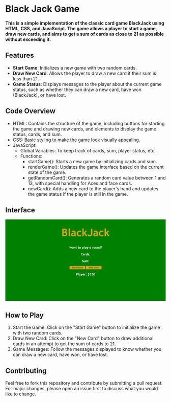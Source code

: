# Black Jack Game

__This is a simple implementation of the classic card game BlackJack using HTML, CSS, and JavaScript. The game allows a player to start a game, draw new cards, and aims to get a sum of cards as close to 21 as possible without exceeding it.__

## Features
- __Start Game__: Initializes a new game with two random cards.
- __Draw New Card__: Allows the player to draw a new card if their sum is less than 21.
- __Game Status__: Displays messages to the player about the current game status, such as whether they can draw a new card, have won (BlackJack), or have lost.

## Code Overview
- HTML: Contains the structure of the game, including buttons for starting the game and drawing new cards, and elements to display the game status, cards, and sum.
- CSS: Basic styling to make the game look visually appealing.
- JavaScript:
    - Global Variables: To keep track of cards, sum, player status, etc.
    - Functions:
        - startGame(): Starts a new game by initializing cards and sum.
        - renderGame(): Updates the game interface based on the current state of the game.
        - getRandomCard(): Generates a random card value between 1 and 13, with special handling for Aces and face cards.
        - newCard(): Adds a new card to the player's hand and updates the game status if the player is still in the game.

## Interface
![BlackJack Game](img/interface.png)

## How to Play
1. Start the Game: Click on the "Start Game" button to initialize the game with two random cards.
2. Draw New Card: Click on the "New Card" button to draw additional cards in an attempt to get the sum of cards to 21.
3. Game Messages: Follow the messages displayed to know whether you can draw a new card, have won, or have lost.

## Contributing
Feel free to fork this repository and contribute by submitting a pull request. For major changes, please open an issue first to discuss what you would like to change.